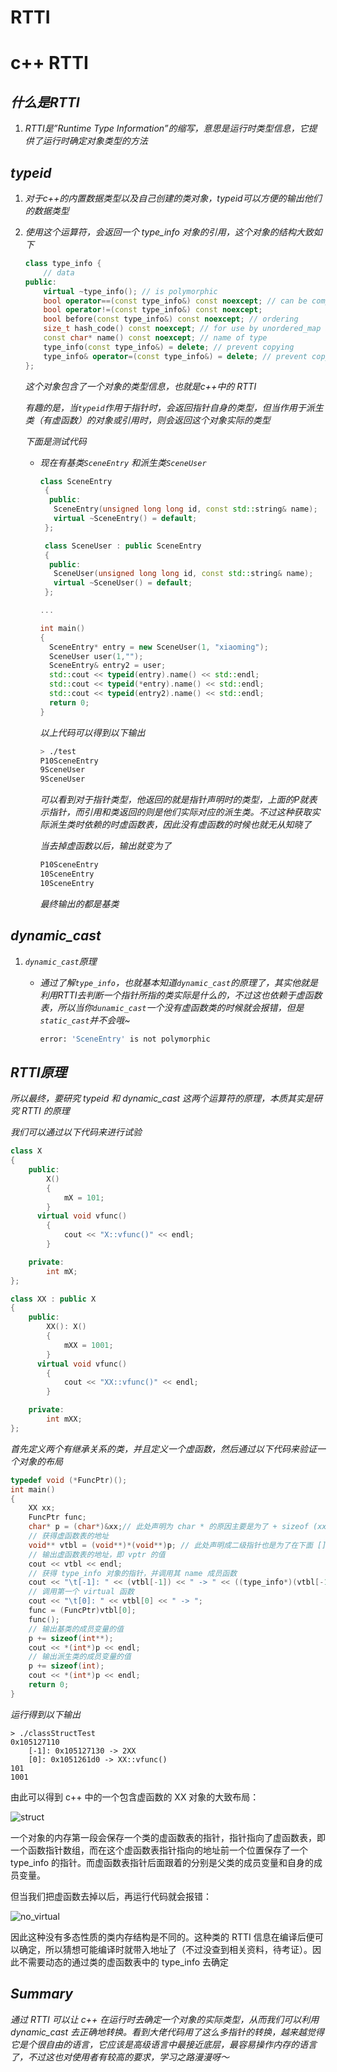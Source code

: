 # RTTI


# c++ RTTI

## ***什么是RTTI***

1. *RTTI是”Runtime Type Information”的缩写，意思是运行时类型信息，它提供了运行时确定对象类型的方法*

## ***typeid***

1. *对于c++的内置数据类型以及自己创建的类对象，typeid可以方便的输出他们的数据类型*

2. *使用这个运算符，会返回一个 type_info 对象的引用，这个对象的结构大致如下*
   
   ```cpp
   class type_info {
       // data
   public:
       virtual ~type_info(); // is polymorphic
       bool operator==(const type_info&) const noexcept; // can be compared
       bool operator!=(const type_info&) const noexcept;
       bool before(const type_info&) const noexcept; // ordering
       size_t hash_code() const noexcept; // for use by unordered_map and the like
       const char* name() const noexcept; // name of type
       type_info(const type_info&) = delete; // prevent copying
       type_info& operator=(const type_info&) = delete; // prevent copying
   };
   ```
   
   *这个对象包含了一个对象的类型信息，也就是c++中的 RTTI*
   
   *有趣的是，当`typeid`作用于指针时，会返回指针自身的类型，但当作用于派生类（有虚函数）的对象或引用时，则会返回这个对象实际的类型*
   
   *下面是测试代码*
   
   - *现在有基类`SceneEntry` 和派生类`SceneUser`*
     
     ```cpp
     class SceneEntry
      {
       public:
        SceneEntry(unsigned long long id, const std::string& name);
        virtual ~SceneEntry() = default;
      };
     
      class SceneUser : public SceneEntry
      {
       public:
        SceneUser(unsigned long long id, const std::string& name);
        virtual ~SceneUser() = default;
      };
     
     ...
     
     int main()
     {
       SceneEntry* entry = new SceneUser(1, "xiaoming");
       SceneUser user(1,"");
       SceneEntry& entry2 = user;
       std::cout << typeid(entry).name() << std::endl;
       std::cout << typeid(*entry).name() << std::endl;
       std::cout << typeid(entry2).name() << std::endl;
       return 0;
     }
     ```
     
     *以上代码可以得到以下输出*
     
     ```bash
     > ./test
     P10SceneEntry
     9SceneUser
     9SceneUser
     ```
     
     *可以看到对于指针类型，他返回的就是指针声明时的类型，上面的P就表示指针，而引用和类返回的则是他们实际对应的派生类。不过这种获取实际派生类时依赖的时虚函数表，因此没有虚函数的时候也就无从知晓了*
     
     *当去掉虚函数以后，输出就变为了*
     
     ```bash
     P10SceneEntry
     10SceneEntry
     10SceneEntry
     ```
     
     *最终输出的都是基类*

## ***dynamic_cast***

1. *`dynamic_cast`原理*
   
   - *通过了解`type_info`，也就基本知道`dynamic_cast`的原理了，其实他就是利用RTTI去判断一个指针所指的类实际是什么的，不过这也依赖于虚函数表，所以当你`dunamic_cast`一个没有虚函数类的时候就会报错，但是`static_cast`并不会哦~*
     
     ```bash
     error: 'SceneEntry' is not polymorphic
     ```

## ***RTTI原理***

*所以最终，要研究 typeid 和 dynamic_cast 这两个运算符的原理，本质其实是研究 RTTI 的原理*

*我们可以通过以下代码来进行试验*

```cpp
class X
{
    public:
        X()
        {
            mX = 101;
        }
      virtual void vfunc()
        {
            cout << "X::vfunc()" << endl;
        }

    private:
        int mX;
};

class XX : public X
{
    public:
        XX(): X()
        {
            mXX = 1001;
        }
      virtual void vfunc()
        {
            cout << "XX::vfunc()" << endl;
        }

    private:
        int mXX;
};
```

*首先定义两个有继承关系的类，并且定义一个虚函数，然后通过以下代码来验证一个对象的布局*

```cpp
typedef void (*FuncPtr)();
int main()
{
    XX xx;
    FuncPtr func;
    char* p = (char*)&xx;// 此处声明为 char * 的原因主要是为了 + sizeof (xx) 时加对应 n 个字节，从而方便获取 n 个字节后的地址
    // 获得虚函数表的地址
    void** vtbl = (void**)*(void**)p; // 此处声明成二级指针也是为了在下面 [] 运算时按指针的步长取
    // 输出虚函数表的地址，即 vptr 的值
    cout << vtbl << endl;
    // 获得 type_info 对象的指针，并调用其 name 成员函数
    cout << "\t[-1]: " << (vtbl[-1]) << " -> " << ((type_info*)(vtbl[-1]))->name() << endl;
    // 调用第一个 virtual 函数
    cout << "\t[0]: " << vtbl[0] << " -> ";
    func = (FuncPtr)vtbl[0];
    func();
    // 输出基类的成员变量的值
    p += sizeof(int**);
    cout << *(int*)p << endl;
    // 输出派生类的成员变量的值
    p += sizeof(int);
    cout << *(int*)p << endl;
    return 0;
}
```

*运行得到以下输出*

```base
> ./classStructTest
0x105127110
    [-1]: 0x105127130 -> 2XX
    [0]: 0x1051261d0 -> XX::vfunc()
101
1001
```

由此可以得到 c++ 中的一个包含虚函数的 XX 对象的大致布局： 

![struct](https://nirvana1997.github.io/RTTI%E7%9A%84%E5%8E%9F%E7%90%86/struct.png)

 一个对象的内存第一段会保存一个类的虚函数表的指针，指针指向了虚函数表，即一个函数指针数组，而在这个虚函数表指针指向的地址前一个位置保存了一个 type_info 的指针。而虚函数表指针后面跟着的分别是父类的成员变量和自身的成员变量。

 但当我们把虚函数去掉以后，再运行代码就会报错： 

![no_virtual](https://nirvana1997.github.io/RTTI%E7%9A%84%E5%8E%9F%E7%90%86/no_virtual.png)

 因此这种没有多态性质的类内存结构是不同的。这种类的 RTTI 信息在编译后便可以确定，所以猜想可能编译时就带入地址了（不过没查到相关资料，待考证）。因此不需要动态的通过类的虚函数表中的 type_info 去确定

## ***Summary***

*通过 RTTI 可以让 c++ 在运行时去确定一个对象的实际类型，从而我们可以利用 dynamic_cast 去正确地转换。看到大佬代码用了这么多指针的转换，越来越觉得它是个很自由的语言，它应该是高级语言中最接近底层，最容易操作内存的语言了，不过这也对使用者有较高的要求，学习之路漫漫呀～*

